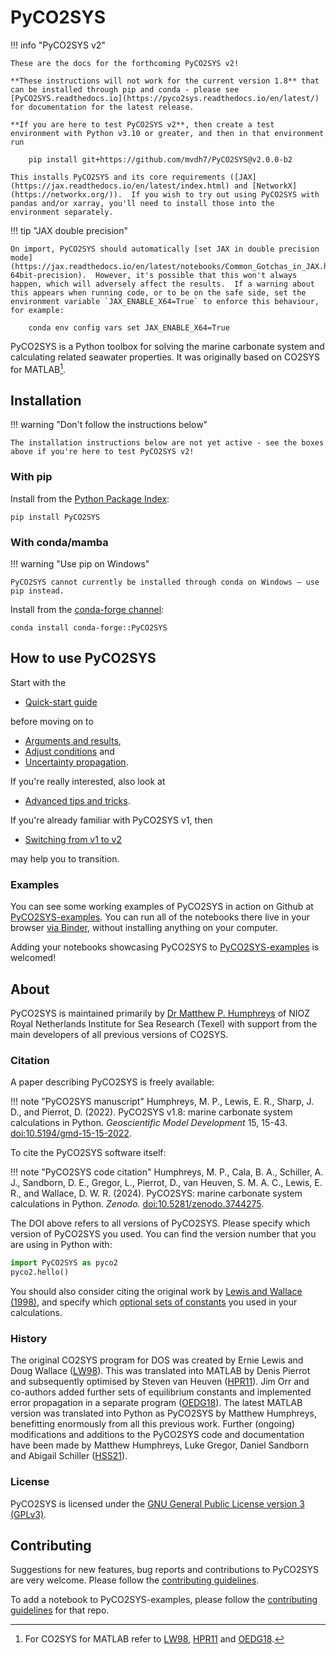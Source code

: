# PyCO2SYS

!!! info "PyCO2SYS v2"

    These are the docs for the forthcoming PyCO2SYS v2!

    **These instructions will not work for the current version 1.8** that can be installed through pip and conda - please see [PyCO2SYS.readthedocs.io](https://pyco2sys.readthedocs.io/en/latest/) for documentation for the latest release.

    **If you are here to test PyCO2SYS v2**, then create a test environment with Python v3.10 or greater, and then in that environment run

        pip install git+https://github.com/mvdh7/PyCO2SYS@v2.0.0-b2

    This installs PyCO2SYS and its core requirements ([JAX](https://jax.readthedocs.io/en/latest/index.html) and [NetworkX](https://networkx.org/)).  If you wish to try out using PyCO2SYS with pandas and/or xarray, you'll need to install those into the environment separately.

!!! tip "JAX double precision"

    On import, PyCO2SYS should automatically [set JAX in double precision mode](https://jax.readthedocs.io/en/latest/notebooks/Common_Gotchas_in_JAX.html#double-64bit-precision).  However, it's possible that this won't always happen, which will adversely affect the results.  If a warning about this appears when running code, or to be on the safe side, set the environment variable `JAX_ENABLE_X64=True` to enforce this behaviour, for example:

        conda env config vars set JAX_ENABLE_X64=True

PyCO2SYS is a Python toolbox for solving the marine carbonate system and calculating related seawater properties.  It was originally based on CO2SYS for MATLAB[^1].

## Installation

!!! warning "Don't follow the instructions below"

    The installation instructions below are not yet active - see the boxes above if you're here to test PyCO2SYS v2!

### With pip

Install from the [Python Package Index](https://pypi.org/project/PyCO2SYS/):

    pip install PyCO2SYS

### With conda/mamba

!!! warning "Use pip on Windows"

    PyCO2SYS cannot currently be installed through conda on Windows – use pip instead.

Install from the [conda-forge channel](https://anaconda.org/conda-forge/pyco2sys):

    conda install conda-forge::PyCO2SYS

## How to use PyCO2SYS

Start with the

  * [Quick-start guide](quick.md)

before moving on to

  * [Arguments and results](detail.md),
  * [Adjust conditions](adjust.md) and
  * [Uncertainty propagation](uncertainty.md).

If you're really interested, also look at

  * [Advanced tips and tricks](advanced.md).

If you're already familiar with PyCO2SYS v1, then

  * [Switching from v1 to v2](v1_to_v2.md)

may help you to transition.

### Examples

You can see some working examples of PyCO2SYS in action on Github at [PyCO2SYS-examples](https://github.com/mvdh7/PyCO2SYS-examples).  You can run all of the notebooks there live in your browser [via Binder](https://mybinder.org/v2/gh/mvdh7/PyCO2SYS-examples/master), without installing anything on your computer.

Adding your notebooks showcasing PyCO2SYS to [PyCO2SYS-examples](https://github.com/mvdh7/PyCO2SYS-examples) is welcomed!

## About

PyCO2SYS is maintained primarily by [Dr Matthew P. Humphreys](https://www.nioz.nl/en/about/organisation/staff/matthew-humphreys) of NIOZ Royal Netherlands Institute for Sea Research (Texel) with support from the main developers of all previous versions of CO2SYS.

### Citation

A paper describing PyCO2SYS is freely available:

!!! note "PyCO2SYS manuscript"
    Humphreys, M. P., Lewis, E. R., Sharp, J. D., and Pierrot, D. (2022).  PyCO2SYS v1.8: marine carbonate system calculations in Python.  *Geoscientific Model Development* 15, 15-43.  [doi:10.5194/gmd-15-15-2022](https://doi.org/10.5194/gmd-15-15-2022).

To cite the PyCO2SYS software itself:

!!! note "PyCO2SYS code citation"
    Humphreys, M. P., Cala, B. A., Schiller, A. J., Sandborn, D. E., Gregor, L., Pierrot, D., van Heuven, S. M. A. C., Lewis, E. R., and Wallace, D. W. R. (2024).  PyCO2SYS: marine carbonate system calculations in Python.  *Zenodo.*  [doi:10.5281/zenodo.3744275](http://doi.org/10.5281/zenodo.3744275).

The DOI above refers to all versions of PyCO2SYS.  Please specify which version of PyCO2SYS you used.  You can find the version number that you are using in Python with:

```python
import PyCO2SYS as pyco2
pyco2.hello()
```

You should also consider citing the original work by [Lewis and Wallace (1998)](refs.md/#l), and specify which [optional sets of constants](detail.md/#settings) you used in your calculations.

### History

The original CO2SYS program for DOS was created by Ernie Lewis and Doug Wallace ([LW98](refs.md/#l)).  This was translated into MATLAB by Denis Pierrot and subsequently optimised by Steven van Heuven ([HPR11](refs.md/#h)).  Jim Orr and co-authors added further sets of equilibrium constants and implemented error propagation in a separate program ([OEDG18](refs.md/#o)).  The latest MATLAB version was translated into Python as PyCO2SYS by Matthew Humphreys, benefitting enormously from all this previous work.  Further (ongoing) modifications and additions to the PyCO2SYS code and documentation have been made by Matthew Humphreys, Luke Gregor, Daniel Sandborn and Abigail Schiller ([HSS21](refs.md/#h)).

### License

PyCO2SYS is licensed under the [GNU General Public License version 3 (GPLv3)](https://www.gnu.org/licenses/gpl-3.0.en.html).

## Contributing

Suggestions for new features, bug reports and contributions to PyCO2SYS are very welcome.  Please follow the [contributing guidelines](https://github.com/mvdh7/PyCO2SYS/blob/master/CONTRIBUTING.md).

To add a notebook to PyCO2SYS-examples, please follow the [contributing guidelines](https://github.com/mvdh7/PyCO2SYS-examples#contributing) for that repo.

[^1]: For CO2SYS for MATLAB refer to [LW98](refs.md/#l), [HPR11](refs.md/#h) and [OEDG18](refs.md/#o).
